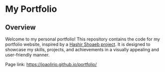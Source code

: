 # My Portfolio

## Overview
Welcome to my personal portfolio! This repository contains the code for my portfolio website, inspired by a [Hashir Shoaeb project](https://github.com/hashirshoaeb/home). It is designed to showcase my skills, projects, and achievements in a visually appealing and user-friendly manner.

Page link: https://joaolirio.github.io/portfolio/
